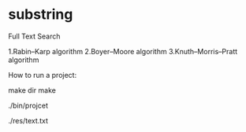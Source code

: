 # substring

Full Text Search

1.Rabin–Karp algorithm
2.Boyer–Moore algorithm
3.Knuth–Morris–Pratt algorithm

How to run a project:

make dir
make

./bin/projcet <search word> ./res/text.txt
